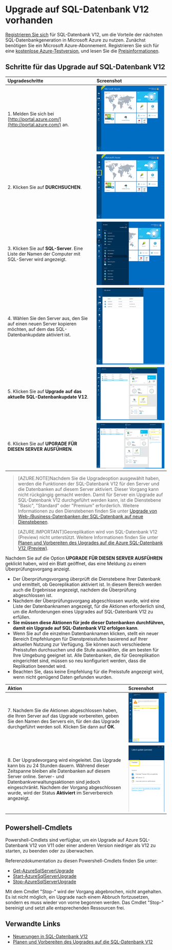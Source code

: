 <properties 
	pageTitle="Upgrade auf SQL-Datenbank V12" 
	description="Erläutert, wie von einer früheren Version von Azure SQL-Datenbank ein Upgrade auf Azure SQL-Datenbank V12 durchgeführt wird." 
	services="sql-database" 
	documentationCenter="" 
	authors="sonalmm" 
	manager="jeffreyg" 
	editor=""/>

<tags 
	ms.service="sql-database" 
	ms.devlang="na" 
	ms.topic="article" 
	ms.tgt_pltfrm="na" 
	ms.workload="data-management" 
	ms.date="05/15/2015" 
	ms.author="sonalm"/>


# Upgrade auf SQL-Datenbank V12 vorhanden


[Registrieren Sie sich](https://portal.azure.com) für SQL-Datenbank V12, um die Vorteile der nächsten SQL-Datenbankgeneration in Microsoft Azure zu nutzen. Zunächst benötigen Sie ein Microsoft Azure-Abonnement. Registrieren Sie sich für eine [kostenlose Azure-Testversion](http://azure.microsoft.com/pricing/free-trial), und lesen Sie die [Preisinformationen](http://azure.microsoft.com/pricing/details/sql-database).


## Schritte für das Upgrade auf SQL-Datenbank V12


| Upgradeschritte | Screenshot |
| :--- | :--- |
| 1. Melden Sie sich bei [http://portal.azure.com/](http://portal.azure.com/) an. | ![Neues Azure-Portal][1] |
| 2. Klicken Sie auf **DURCHSUCHEN**. | ![Durchsuchen von Diensten][2] |
| 3. Klicken Sie auf **SQL-Server**. Eine Liste der Namen der Computer mit SQL-Server wird angezeigt. | ![Auswählen des SQL Server-Dienstes][3] |
| 4. Wählen Sie den Server aus, den Sie auf einen neuen Server kopieren möchten, auf dem das SQL-Datenbankupdate aktiviert ist. | ![Zeigt eine Liste der SQL-Server an][4] |
| 5. Klicken Sie auf **Upgrade auf das aktuelle SQL-Datenbankupdate V12**. | ![Aktuelles Vorschaufeature][5] |
| 6. Klicken Sie auf **UPGRADE FÜR DIESEN SERVER AUSFÜHREN**. | ![SQL Server-Upgrade auf die Preview][6] |


> [AZURE.NOTE]Nachdem Sie die Upgradeoption ausgewählt haben, werden die Funktionen der SQL-Datenbank V12 für den Server und die Datenbanken auf diesem Server aktiviert. Dieser Vorgang kann nicht rückgängig gemacht werden. Damit für Server ein Upgrade auf SQL-Datenbank V12 durchgeführt werden kann, ist die Dienstebene "Basic", "Standard" oder "Premium" erforderlich. Weitere Informationen zu den Dienstebenen finden Sie unter [Upgrade von Web-/Business-Datenbanken der SQL-Datenbank auf neue Dienstebenen](sql-database-upgrade-new-service-tiers.md).


> [AZURE.IMPORTANT]Georeplikation wird von SQL-Datenbank V12 (Preview) nicht unterstützt. Weitere Informationen finden Sie unter [Planen und Vorbereiten des Upgrades auf die Azure SQL-Datenbank V12 (Preview)](sql-database-v12-plan-prepare-upgrade.md).


Nachdem Sie auf die Option **UPGRADE FÜR DIESEN SERVER AUSFÜHREN** geklickt haben, wird ein Blatt geöffnet, das eine Meldung zu einem Überprüfungsvorgang anzeigt.


- Der Überprüfungsvorgang überprüft die Dienstebene Ihrer Datenbank und ermittelt, ob Georeplikation aktiviert ist. In diesem Bereich werden auch die Ergebnisse angezeigt, nachdem die Überprüfung abgeschlossen ist. 
- Nachdem der Überprüfungsvorgang abgeschlossen wurde, wird eine Liste der Datenbanknamen angezeigt, für die Aktionen erforderlich sind, um die Anforderungen eines Upgrades auf SQL-Datenbank V12 zu erfüllen.
 - **Sie müssen diese Aktionen für jede dieser Datenbanken durchführen, damit ein Upgrade auf SQL-Datenbank V12 erfolgen kann**.
- Wenn Sie auf die einzelnen Datenbanknamen klicken, stellt ein neuer Bereich Empfehlungen für Dienstpreisstufen basierend auf Ihrer aktuellen Nutzung zur Verfügung. Sie können auch verschiedene Preisstufen durchsuchen und die Stufe auswählen, die am besten für Ihre Umgebung geeignet ist. Alle Datenbanken, die für Georeplikation eingerichtet sind, müssen so neu konfiguriert werden, dass die Replikation beendet wird. 
- Beachten Sie, dass keine Empfehlung für die Preisstufe angezeigt wird, wenn nicht genügend Daten gefunden wurden. 


| Aktion | Screenshot |
| :--- | :--- |
| 7. Nachdem Sie die Aktionen abgeschlossen haben, die Ihren Server auf das Upgrade vorbereiten, geben Sie den Namen des Servers ein, für den das Upgrade durchgeführt werden soll. Klicken Sie dann auf **OK**. | ![Bestätigen Sie den Namen des Servers, für den ein Upgrade durchgeführt werden soll][7] |
| 8. Der Upgradevorgang wird eingeleitet. Das Upgrade kann bis zu 24 Stunden dauern. Während dieser Zeitspanne bleiben alle Datenbanken auf diesem Server online. Server- und Datenbankverwaltungsaktionen sind jedoch eingeschränkt. Nachdem der Vorgang abgeschlossen wurde, wird der Status **Aktiviert** im Serverbereich angezeigt. | ![Bestätigt, dass Vorschaufeatures aktiviert sind][8] |


## Powershell-Cmdlets


Powershell-Cmdlets sind verfügbar, um ein Upgrade auf Azure SQL-Datenbank V12 von V11 oder einer anderen Version niedriger als V12 zu starten, zu beenden oder zu überwachen.


Referenzdokumentation zu diesen Powershell-Cmdlets finden Sie unter:


- [Get-AzureSqlServerUpgrade](http://msdn.microsoft.com/library/mt143621.aspx)
- [Start-AzureSqlServerUpgrade](http://msdn.microsoft.com/library/mt143623.aspx)
- [Stop-AzureSqlServerUpgrade](http://msdn.microsoft.com/library/mt143622.aspx)


Mit dem Cmdlet "Stop-" wird der Vorgang abgebrochen, nicht angehalten. Es ist nicht möglich, ein Upgrade nach einem Abbruch fortzusetzen, sondern es muss wieder von vorne begonnen werden. Das Cmdlet "Stop-" bereinigt und setzt alle entsprechenden Ressourcen frei.


## Verwandte Links

-  [Neuerungen in SQL-Datenbank V12](sql-database-v12-whats-new.md)
- [Planen und Vorbereiten des Upgrades auf die SQL-Datenbank V12](sql-database-v12-plan-prepare-upgrade.md)


<!--Image references-->
[1]: ./media/sql-database-preview-upgrade/firstscreenportal.png
[2]: ./media/sql-database-preview-upgrade/browse.png
[3]: ./media/sql-database-preview-upgrade/sqlserver.png
[4]: ./media/sql-database-preview-upgrade/sqlserverlist.png
[5]: ./media/sql-database-preview-upgrade/latestprview.png
[6]: ./media/sql-database-preview-upgrade/upgrade.png
[7]: ./media/sql-database-preview-upgrade/typeservername.png
[8]: ./media/sql-database-preview-upgrade/enabled.png

<!---HONumber=58-->